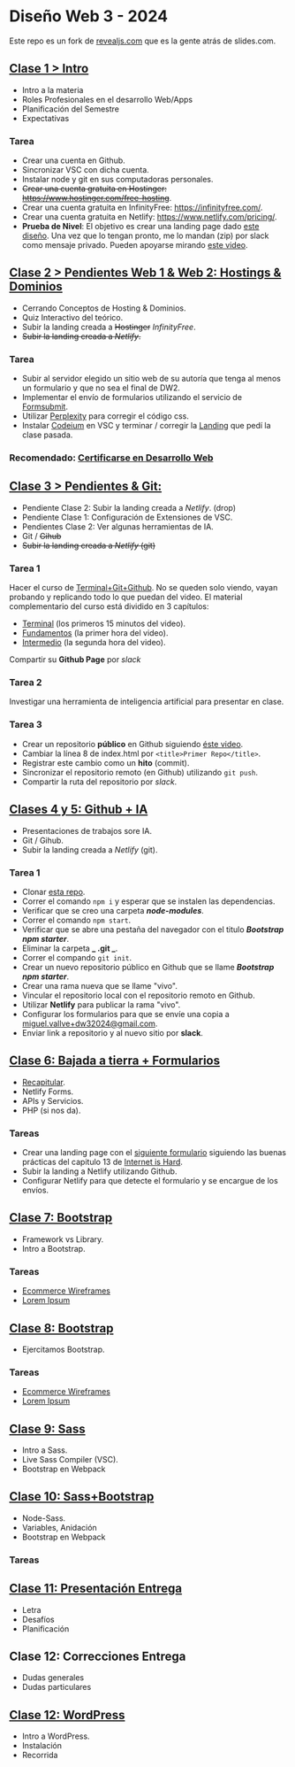 # Diseño Web 3 - 2024

Este repo es un fork de [revealjs.com](https://revealjs.com/) que es la gente atrás de slides.com.

## [Clase 1 > Intro](https://dw3.netlify.app)

- Intro a la materia
- Roles Profesionales en el desarrollo Web/Apps
- Planificación del Semestre
- Expectativas

### <span id="prueba-de-nivel">Tarea</span>

- Crear una cuenta en Github.
- Sincronizar VSC con dicha cuenta.
- Instalar node y git en sus computadoras personales.
- ~~Crear una cuenta gratuita en Hostinger: https://www.hostinger.com/free-hosting~~.
- Crear una cuenta gratuita en InfinityFree: https://infinityfree.com/.
- Crear una cuenta gratuita en Netlify: https://www.netlify.com/pricing/.
- **Prueba de Nivel**: El objetivo es crear una landing page dado [este diseño](https://shismqklzntzxworibfn.supabase.co/storage/v1/object/public/pro-challenges/landing.fig). Una vez que lo tengan pronto, me lo mandan (zip) por slack como mensaje privado. Pueden apoyarse mirando [este video](https://www.youtube.com/watch?v=HXYZxVbWkjc&list=PLillGF-RfqbZTASqIqdvm1R5mLrQq79CU&index=65).

## [Clase 2 > Pendientes Web 1 & Web 2: Hostings & Dominios](https://dw3.netlify.app/#/1)

- Cerrando Conceptos de Hosting & Dominios.
- Quiz Interactivo del teórico.
- Subir la landing creada a ~~Hostinger~~ _InfinityFree_.
- ~~Subir la landing creada a _Netlify_.~~

### Tarea

- Subir al servidor elegido un sitio web de su autoría que tenga al menos un formulario y que no sea el final de DW2.
- Implementar el envío de formularios utilizando el servicio de [Formsubmit](https://formsubmit.co/).
- Utilizar [Perplexity](https://www.perplexity.ai/) para corregir el código css.
- Instalar [Codeium](https://codeium.com/) en VSC y terminar / corregir la [Landing](#prueba-de-nivel) que pedí la clase pasada.

### Recomendado: [Certificarse en Desarrollo Web](https://www.sololearn.com/es/learn/courses/web-development)

## [Clase 3 > Pendientes & Git:](https://dw3.netlify.app/#/3)

- Pendiente Clase 2: Subir la landing creada a _Netlify_. (drop)
- Pendiente Clase 1: Configuración de Extensiones de VSC.
- Pendientes Clase 2: Ver algunas herramientas de IA.
- Git / ~~Gihub~~
- ~~Subir la landing creada a _Netlify_ (git)~~

### Tarea 1

Hacer el curso de [Terminal+Git+Github](https://www.youtube.com/watch?v=PW_A-lOpVV0&t=1s). No se queden solo viendo, vayan probando y replicando todo lo que puedan del video.
El material complementario del curso está dividido en 3 capítulos:

- [Terminal](https://bluuweb.dev/03-git/) (los primeros 15 minutos del video).
- [Fundamentos](https://bluuweb.dev/03-git/02-git.html) (la primer hora del video).
- [Intermedio](https://bluuweb.dev/03-git/03-git-intermedio.html) (la segunda hora del video).

Compartir su **Github Page** por _slack_

### Tarea 2

Investigar una herramienta de inteligencia artificial para presentar en clase.

### Tarea 3

- Crear un repositorio **público** en Github siguiendo [éste video](https://www.youtube.com/watch?v=L_lWQZNhN7w).
- Cambiar la línea 8 de index.html por `<title>Primer Repo</title>`.
- Registrar este cambio como un **hito** (commit).
- Sincronizar el repositorio remoto (en Github) utilizando `git push`.
- Compartir la ruta del repositorio por _slack_.

## [Clases 4 y 5: Github + IA](https://dw3.netlify.app/#/4)

- Presentaciones de trabajos sore IA.
- Git / Gihub.
- Subir la landing creada a _Netlify_ (git).

### Tarea 1

- Clonar [esta repo](https://github.com/mikivallve/bootstrap-npm-starter).
- Correr el comando `npm i` y esperar que se instalen las dependencias.
- Verificar que se creo una carpeta **_node-modules_**.
- Correr el comando `npm start`.
- Verificar que se abre una pestaña del navegador con el titulo **_Bootstrap npm starter_**.
- Eliminar la carpeta **_ .git _**.
- Correr el compando `git init`.
- Crear un nuevo repositorio público en Github que se llame **_Bootstrap npm starter_**.
- Crear una rama nueva que se llame "vivo".
- Vincular el repositorio local con el repositorio remoto en Github.
- Utilizar **Netlify** para publicar la rama "vivo".
- Configurar los formularios para que se envíe una copia a miguel.vallve+dw32024@gmail.com.
- Enviar link a repositorio y al nuevo sitio por **slack**.

## [Clase 6: Bajada a tierra + Formularios](https://dw3.netlify.app/#/6)

- [Recapitular](https://internetingishard.netlify.app/html-and-css/forms/).
- Netlify Forms.
- APIs y Servicios.
- PHP (si nos da).

### Tareas

- Crear una landing page con el [siguiente formulario](https://media.slid.es/uploads/429581/images/4313187/responsive-form-mockup-963e65.png) siguiendo las buenas prácticas del capitulo 13 de [Internet is Hard](https://internetingishard.netlify.app/html-and-css/forms/).
- Subir la landing a Netlify utilizando Github.
- Configurar Netlify para que detecte el formulario y se encargue de los envíos.

## [Clase 7: Bootstrap](https://dw3.netlify.app/#/7)

- Framework vs Library.
- Intro a Bootstrap.

### Tareas

- [Ecommerce Wireframes](/dist/assets/bootstrap-ecommerce-wireframes.png)
- [Lorem Ipsum](https://github.com/mikivallve/loremipsum)

## [Clase 8: Bootstrap](https://dw3.netlify.app/#/7)

- Ejercitamos Bootstrap.

### Tareas

- [Ecommerce Wireframes](/dist/assets/bootstrap-ecommerce-wireframes.png)
- [Lorem Ipsum](https://github.com/mikivallve/loremipsum)

## [Clase 9: Sass ](https://dw3.netlify.app/#/8)

- Intro a Sass.
- Live Sass Compiler (VSC).
- Bootstrap en Webpack

## [Clase 10: Sass+Bootstrap](https://dw3.netlify.app/#/8/3)

- Node-Sass.
- Variables, Anidación
- Bootstrap en Webpack

### Tareas
<!-- [PeachyPay](https://github.com/mikivallve/dw3-bootstrap-adjust-peachpay) -->

## [Clase 11: Presentación Entrega](https://dw3.netlify.app/#/9)

- Letra
- Desafíos
- Planificación

## Clase 12: Correcciones Entrega

- Dudas generales
- Dudas particulares

## [Clase 12: WordPress ](https://dw3.netlify.app/#/10)

- Intro a WordPress.
- Instalación
- Recorrida
